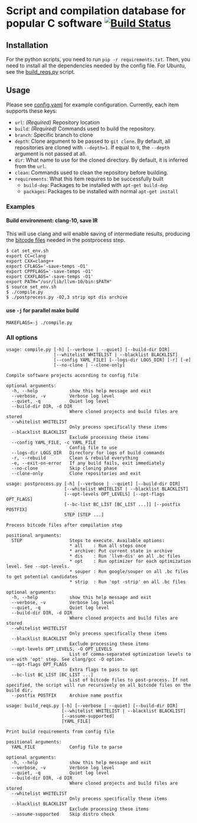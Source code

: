 # Script and compilation database for popular C software [![Build Status](https://travis-ci.com/orestisfl/compilation-database.svg?branch=master)](https://travis-ci.com/orestisfl/compilation-database)

## Installation

For the python scripts, you need to run `pip -r requirements.txt`.
Then, you need to install all the dependencies needed by the config file.
For Ubuntu, see the [build_reqs.py](build_reqs.py) script.

## Usage

Please see [config.yaml](config.yaml) for example configuration.
Currently, each item supports these keys:

- `url`: *(Required)* Repository location
- `build`: *(Required)* Commands used to build the repository.
- `branch`: Specific branch to clone
- `depth`: Clone argument to be passed to `git clone`.
By default, all repositories are cloned with `--depth=1`.
If equal to `0`, the `--depth` argument is not passed at all.
- `dir`: What name to use for the cloned directory.
By default, it is inferred from the `url`.
- `clean`: Commands used to clean the repository before building.
- `requirements`: What this item requires to be successfully built
    - `build-dep`: Packages to be installed with `apt-get build-dep`
    - `packages`: Packages to be installed with normal `apt-get install`

### Examples

#### Build environment: clang-10, save IR

This will use clang and will enable saving of intermediate results,
producing the [bitcode files](https://llvm.org/docs/BitCodeFormat.html) needed in the postprocess step.

```shell script
$ cat set_env.sh
export CC=clang
export CXX=clang++
export CFLAGS='-save-temps -O1'
export CPPFLAGS='-save-temps -O1'
export CXXFLAGS='-save-temps -O1'
export PATH="/usr/lib/llvm-10/bin:$PATH"
$ source set_env.sh
$ ./compile.py
$ ./postprocess.py -O2,3 strip opt dis archive
```

#### use `-j` for parallel make build

```shell script
MAKEFLAGS=-j ./compile.py
```

### All options

```text
usage: compile.py [-h] [--verbose | --quiet] [--build-dir DIR]
                  [--whitelist WHITELIST | --blacklist BLACKLIST]
                  [--config YAML_FILE] [--logs-dir LOGS_DIR] [-r] [-e]
                  [--no-clone | --clone-only]

Compile software projects according to config file

optional arguments:
  -h, --help            show this help message and exit
  --verbose, -v         Verbose log level
  --quiet, -q           Quiet log level
  --build-dir DIR, -d DIR
                        Where cloned projects and build files are stored
  --whitelist WHITELIST
                        Only process specifically these items
  --blacklist BLACKLIST
                        Exclude processing these items
  --config YAML_FILE, -c YAML_FILE
                        Config file to use
  --logs-dir LOGS_DIR   Directory for logs of build commands
  -r, --rebuild         Clean & rebuild everything
  -e, --exit-on-error   If any build fails, exit immediately
  --no-clone            Skip cloning phase
  --clone-only          Clone repositories and exit
```

```text
usage: postprocess.py [-h] [--verbose | --quiet] [--build-dir DIR]
                      [--whitelist WHITELIST | --blacklist BLACKLIST]
                      [--opt-levels OPT_LEVELS] [--opt-flags OPT_FLAGS]
                      [--bc-list BC_LIST [BC_LIST ...]] [--postfix POSTFIX]
                      STEP [STEP ...]

Process bitcode files after compilation step

positional arguments:
  STEP                  Steps to execute. Available options:
                        * all    : Run all steps once
                        * archive: Put current state in archive
                        * dis    : Run 'llvm-dis' on all .bc files
                        * opt    : Run optimizer for each optimization level. See --opt-levels.
                        * souper : Run google/souper on all .bc files to get potential candidates
                        * strip  : Run 'opt -strip' on all .bc files

optional arguments:
  -h, --help            show this help message and exit
  --verbose, -v         Verbose log level
  --quiet, -q           Quiet log level
  --build-dir DIR, -d DIR
                        Where cloned projects and build files are stored
  --whitelist WHITELIST
                        Only process specifically these items
  --blacklist BLACKLIST
                        Exclude processing these items
  --opt-levels OPT_LEVELS, -O OPT_LEVELS
                        List of comma-separated optimization levels to use with 'opt' step. See clang/gcc -O option.
  --opt-flags OPT_FLAGS
                        Extra flags to pass to opt
  --bc-list BC_LIST [BC_LIST ...]
                        List of bitcode files to post-process. If not specified, the script will run recursively on all bitcode files on the build dir.
  --postfix POSTFIX     Archive name postfix
```

```text
usage: build_reqs.py [-h] [--verbose | --quiet] [--build-dir DIR]
                     [--whitelist WHITELIST | --blacklist BLACKLIST]
                     [--assume-supported]
                     [YAML_FILE]

Print build requirements from config file

positional arguments:
  YAML_FILE             Config file to parse

optional arguments:
  -h, --help            show this help message and exit
  --verbose, -v         Verbose log level
  --quiet, -q           Quiet log level
  --build-dir DIR, -d DIR
                        Where cloned projects and build files are stored
  --whitelist WHITELIST
                        Only process specifically these items
  --blacklist BLACKLIST
                        Exclude processing these items
  --assume-supported    Skip distro check
```
